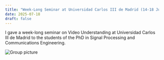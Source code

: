 ```yaml
---
title: "Week-Long Seminar at Universidad Carlos III de Madrid (14-18 July 2025)"
date: 2025-07-18
draft: false
---
```


I gave a week-long seminar on Video Understanding at Universidad Carlos III de Madrid to the students of the PhD in Signal Processing and Communications Engineering. 

![Group picture](news/madrid25_group_picture.png) 
